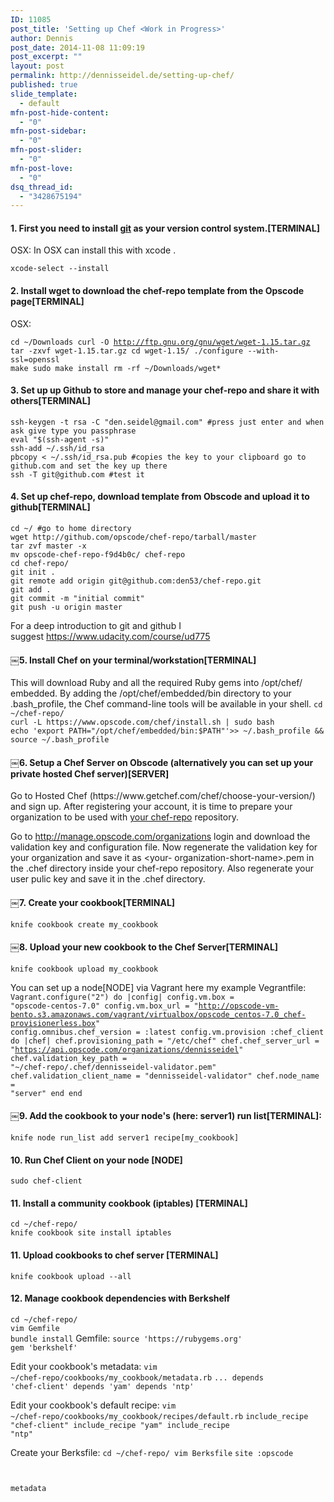 ```yaml
---
ID: 11085
post_title: 'Setting up Chef <Work in Progress>'
author: Dennis
post_date: 2014-11-08 11:09:19
post_excerpt: ""
layout: post
permalink: http://dennisseidel.de/setting-up-chef/
published: true
slide_template:
  - default
mfn-post-hide-content:
  - "0"
mfn-post-sidebar:
  - "0"
mfn-post-slider:
  - "0"
mfn-post-love:
  - "0"
dsq_thread_id:
  - "3428675194"
---
```

<h4>1. First you need to install <a href="http://git-scm.com/">git</a> as your version control system.[TERMINAL]</h4>
OSX: In OSX can install this with xcode .

<code>xcode-select --install</code>
<h4>2. Install wget to download the chef-repo template from the Opscode page[TERMINAL]</h4>
OSX:

<code>cd ~/Downloads
curl -O http://ftp.gnu.org/gnu/wget/wget-1.15.tar.gz
tar -zxvf wget-1.15.tar.gz
cd wget-1.15/
./configure --with-ssl=openssl
make
sudo make install
rm -rf ~/Downloads/wget*</code>
<h4>3. Set up up Github to store and manage your chef-repo and share it with others[TERMINAL]</h4>
<code>ssh-keygen -t rsa -C "den.seidel@gmail.com" #press just enter and when ask give type you passphrase
eval "$(ssh-agent -s)"
ssh-add ~/.ssh/id_rsa
pbcopy &lt; ~/.ssh/id_rsa.pub #copies the key to your clipboard go to github.com and set the key up there
ssh -T git@github.com #test it</code>
<h4>4. Set up chef-repo, download template from Obscode and upload it to github[TERMINAL]</h4>
<code>cd ~/ #go to home directory
wget http://github.com/opscode/chef-repo/tarball/master
tar zvf master -x
mv opscode-chef-repo-f9d4b0c/ chef-repo
cd chef-repo/
git init .
git remote add origin git@github.com:den53/chef-repo.git
git add .
git commit -m "initial commit"
git push -u origin master
</code>

For a deep introduction to git and github I suggest <a href="https://www.udacity.com/course/ud775">https://www.udacity.com/course/ud775</a>
<h4>￼5. Install Chef on your terminal/workstation[TERMINAL]</h4>
This will download Ruby and all the required Ruby gems into /opt/chef/ embedded. By adding the /opt/chef/embedded/bin directory to your .bash_profile, the Chef command-line tools will be available in your shell.
<code>cd ~/chef-repo/
curl -L https://www.opscode.com/chef/install.sh | sudo bash
echo 'export PATH="/opt/chef/embedded/bin:$PATH"'&gt;&gt; ~/.bash_profile &amp;&amp; source ~/.bash_profile</code>
<h4>￼6. Setup a Chef Server on Obscode (alternatively you can set up your private hosted Chef server)[SERVER]</h4>
Go to Hosted Chef (https://www.getchef.com/chef/choose-your-version/) and sign up. After registering your account, it is time to prepare your organization to be used with <a href="https://github.com/den53/chef-repo">your chef-repo</a> repository.

Go to http://manage.opscode.com/organizations login and download the validation key and configuration file. Now regenerate the validation key for your organization and save it as &lt;your- organization-short-name&gt;.pem in the .chef directory inside your chef-repo repository. Also regenerate your user pulic key and save it in the .chef directory.
<h4>￼7. Create your cookbook[TERMINAL]</h4>
<code>knife cookbook create my_cookbook</code>
<h4>￼8. Upload your new cookbook to the Chef Server[TERMINAL]</h4>
<code>knife cookbook upload my_cookbook</code>

You can set up a node[NODE] via Vagrant here my example Vegrantfile:
<code>Vagrant.configure("2") do |config|
config.vm.box = "opscode-centos-7.0"
config.vm.box_url = "http://opscode-vm-bento.s3.amazonaws.com/vagrant/virtualbox/opscode_centos-7.0_chef-provisionerless.box"
config.omnibus.chef_version = :latest
config.vm.provision :chef_client do |chef|
chef.provisioning_path = "/etc/chef"
chef.chef_server_url = "https://api.opscode.com/organizations/dennisseidel"
chef.validation_key_path = "~/chef-repo/.chef/dennisseidel-validator.pem"
chef.validation_client_name = "dennisseidel-validator"
chef.node_name = "server"
end
end</code>
<h4>￼9. Add the cookbook to your node's (here: server1) run list[TERMINAL]:</h4>
<code>knife node run_list add server1 recipe[my_cookbook]</code>
<h4>10. Run Chef Client on your node [NODE]</h4>
<code>sudo chef-client</code>
<h4>11. Install a community cookbook (iptables) [TERMINAL]</h4>
<code>cd ~/chef-repo/
knife cookbook site install iptables</code>
<h4>11. Upload cookbooks to chef server [TERMINAL]</h4>
<code>knife cookbook upload --all</code>

<h4>12. Manage cookbook dependencies with Berkshelf</h4>
<code>cd ~/chef-repo/
vim Gemfile
bundle install</code>
Gemfile:
<code>source 'https://rubygems.org'
gem 'berkshelf'</code>

Edit your cookbook's metadata:
<code>vim ~/chef-repo/cookbooks/my_cookbook/metadata.rb</code>
<code>...
depends 'chef-client'
depends 'yam'
depends 'ntp'</code>

Edit your cookbook's default recipe:
<code>vim ~/chef-repo/cookbooks/my_cookbook/recipes/default.rb</code>
<code>include_recipe "chef-client"
include_recipe "yam"
include_recipe "ntp"</code>

Create your Berksfile:
<code>cd ~/chef-repo/
vim Berksfile</code>
<code>site :opscode

metadata</code>
